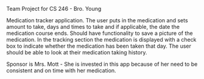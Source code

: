 Team Project for CS 246 - Bro. Young

Medication tracker application.
The user puts in the medication and sets amount to take, days and times to take and if applicable, the date the medication course ends. 
Should have functionality to save a picture of the medication. 
In the tracking section the medication is displayed with a check box to indicate whether the medication has been taken that day. The user should be able to look at their medication taking history.

Sponsor is Mrs. Mott - She is invested in this app because of her need to be consistent and on time with her medication. 
